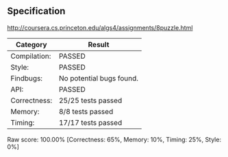 ## Specification

http://coursera.cs.princeton.edu/algs4/assignments/8puzzle.html

Category     |Result
-------------|---------
Compilation: |PASSED
Style:       |PASSED
Findbugs:    |No potential bugs found.
API:         |PASSED
Correctness: |25/25 tests passed
Memory:      |8/8 tests passed
Timing:      |17/17 tests passed

Raw score: 100.00% [Correctness: 65%, Memory: 10%, Timing: 25%, Style: 0%]